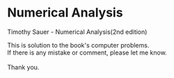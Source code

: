 # Numerical Analysis
Timothy Sauer - Numerical Analysis(2nd edition)

This is solution to the book's computer problems.<br>
If there is any mistake or comment, please let me know.<br><br>
Thank you.
